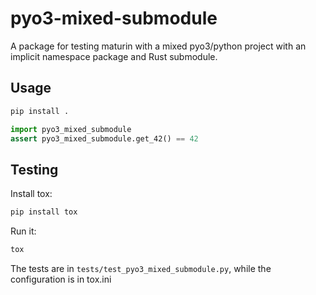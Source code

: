 # pyo3-mixed-submodule

A package for testing maturin with a mixed pyo3/python project with an implicit namespace package and Rust submodule.

## Usage

```bash
pip install .
```

```python
import pyo3_mixed_submodule
assert pyo3_mixed_submodule.get_42() == 42
```

## Testing

Install tox:

```bash
pip install tox
```

Run it:

```bash
tox
```

The tests are in `tests/test_pyo3_mixed_submodule.py`, while the configuration is in tox.ini
